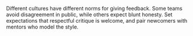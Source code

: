 Different cultures have different norms for giving feedback. Some teams avoid disagreement in public, while others expect blunt honesty. Set expectations that respectful critique is welcome, and pair newcomers with mentors who model the style.
